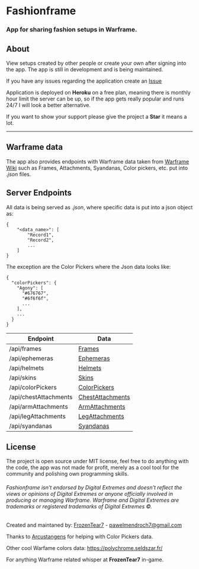 # Fashionframe

### App for sharing fashion setups in Warframe.

## About

View setups created by other people or create your own after signing into the app.
The app is still in development and is being maintained.

If you have any issues regarding the application create an [Issue](https://github.com/FrozenTear7/fashionframe/issues)

Application is deployed on **Heroku** on a free plan, meaning there is monthly hour limit the server can be up, so if the app gets really popular and runs 24/7 I will look a better alternative.

If you want to show your support please give the project a **Star** it means a lot.

---

## Warframe data

The app also provides endpoints with Warframe data taken from [Warframe Wiki](https://warframe.fandom.com/wiki/WARFRAME_Wiki) such as Frames, Attachments, Syandanas, Color pickers, etc. put into _.json_ files.

## Server Endpoints

All data is being served as _.json_, where specific data is put into a json object as:

```
{
    "<data_name>": [
        "Record1",
        "Record2",
        ...
    ]
}
```

The exception are the Color Pickers where the Json data looks like:

```
{
  "colorPickers": {
    "Agony": [
      "#676767",
      "#6f6f6f",
      ...
    ],
    ...
  }
}
```

| Endpoint              | Data                                                                        |
| --------------------- | --------------------------------------------------------------------------- |
| /api/frames           | [Frames](https://fashionframe.herokuapp.com/api/frames)                     |
| /api/ephemeras        | [Ephemeras](https://fashionframe.herokuapp.com/api/ephemeras)               |
| /api/helmets          | [Helmets](https://fashionframe.herokuapp.com/api/helmets)                   |
| /api/skins            | [Skins](https://fashionframe.herokuapp.com/api/skins)                       |
| /api/colorPickers     | [ColorPickers](https://fashionframe.herokuapp.com/api/colorPickers)         |
| /api/chestAttachments | [ChestAttachments](https://fashionframe.herokuapp.com/api/chestAttachments) |
| /api/armAttachments   | [ArmAttachments](https://fashionframe.herokuapp.com/api/armAttachments)     |
| /api/legAttachments   | [LegAttachments](https://fashionframe.herokuapp.com/api/legAttachments)     |
| /api/syandanas        | [Syandanas](https://fashionframe.herokuapp.com/api/syandanas)               |

## License

The project is open source under MIT license, feel free to do anything with the code, the app was not made for profit, merely as a cool tool for the community and polishing own programming skills.

###### Fashionframe isn’t endorsed by Digital Extremes and doesn’t reflect the views or opinions of Digital Extremes or anyone officially involved in producing or managing Warframe. Warframe and Digital Extremes are trademarks or registered trademarks of Digital Extremes ©.

Created and maintaned by: [FrozenTear7](https://github.com/FrozenTear7) - pawelmendroch7@gmail.com

Thanks to [Arcustangens](https://github.com/arcustangens) for helping with Color Pickers data.

Other cool Warfame colors data: https://polychrome.seldszar.fr/

For anything Warframe related whisper at **FrozenTear7** in-game.
